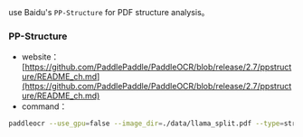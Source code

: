 use Baidu's `PP-Structure` for PDF structure analysis。

### PP-Structure

- website：[https://github.com/PaddlePaddle/PaddleOCR/blob/release/2.7/ppstructure/README_ch.md](https://github.com/PaddlePaddle/PaddleOCR/blob/release/2.7/ppstructure/README_ch.md)
- command：

```bash
paddleocr --use_gpu=false --image_dir=./data/llama_split.pdf --type=structure --table=false --ocr=false
```